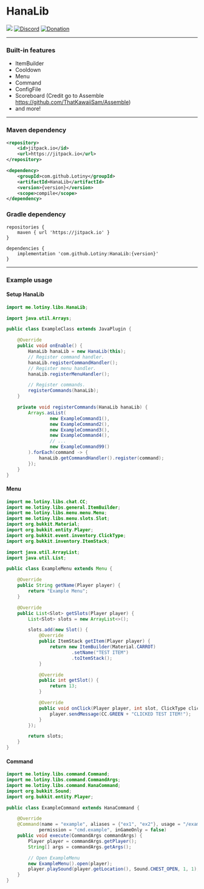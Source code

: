 <h1>HanaLib</h1>

<div>

[![](https://jitpack.io/v/Lotiny/HanaLib.svg)](https://jitpack.io/#Lotiny/HanaLib)
[![Discord](https://img.shields.io/discord/1061534844494028830.svg?color=lime&label=Discord)](https://discord.gg/qBqQYgRHaF)
[![Donation](https://img.shields.io/badge/Donation-PayPal-blue)](https://www.paypal.com/paypalme/Lotiny2825)

</div>

---

### Built-in features

- ItemBuilder
- Cooldown
- Menu
- Command
- ConfigFile
- Scoreboard (Credit go to Assemble https://github.com/ThatKawaiiSam/Assemble)
- and more!

---

### Maven dependency

```xml
<repository>
    <id>jitpack.io</id>
    <url>https://jitpack.io</url>
</repository>
```
```xml
<dependency>
    <groupId>com.github.Lotiny</groupId>
    <artifactId>HanaLib</artifactId>
    <version>{version}</version>
    <scope>compile</scope>
</dependency>
```

### Gradle dependency
```
repositories {
    maven { url 'https://jitpack.io' }
}
```
```
dependencies {
    implementation 'com.github.Lotiny:HanaLib:{version}'
}
```

---

### Example usage

#### Setup HanaLib

```java
import me.lotiny.libs.HanaLib;

import java.util.Arrays;

public class ExampleClass extends JavaPlugin {

    @Override
    public void onEnable() {
        HanaLib hanaLib = new HanaLib(this);
        // Register command handler.
        hanaLib.registerCommandHandler();
        // Register menu handler.
        hanaLib.registerMenuHandler();

        // Register commands.
        registerCommands(hanaLib);
    }

    private void registerCommands(HanaLib hanaLib) {
        Arrays.asList(
                new ExampleCommand1(),
                new ExampleCommand2(),
                new ExampleCommand3(),
                new ExampleCommand4(),
                // ...
                new ExampleCommand99()
        ).forEach(command -> {
            hanaLib.getCommandHandler().register(command);
        });
    }
}
```

#### Menu

```java
import me.lotiny.libs.chat.CC;
import me.lotiny.libs.general.ItemBuilder;
import me.lotiny.libs.menu.menu.Menu;
import me.lotiny.libs.menu.slots.Slot;
import org.bukkit.Material;
import org.bukkit.entity.Player;
import org.bukkit.event.inventory.ClickType;
import org.bukkit.inventory.ItemStack;

import java.util.ArrayList;
import java.util.List;

public class ExampleMenu extends Menu {

    @Override
    public String getName(Player player) {
        return "Example Menu";
    }

    @Override
    public List<Slot> getSlots(Player player) {
        List<Slot> slots = new ArrayList<>();

        slots.add(new Slot() {
            @Override
            public ItemStack getItem(Player player) {
                return new ItemBuilder(Material.CARROT)
                        .setName("TEST ITEM")
                        .toItemStack();
            }

            @Override
            public int getSlot() {
                return 13;
            }

            @Override
            public void onClick(Player player, int slot, ClickType clickType) {
                player.sendMessage(CC.GREEN + "CLICKED TEST ITEM!");
            }
        });

        return slots;
    }
}
```

#### Command

```java
import me.lotiny.libs.command.Command;
import me.lotiny.libs.command.CommandArgs;
import me.lotiny.libs.command.HanaCommand;
import org.bukkit.Sound;
import org.bukkit.entity.Player;

public class ExampleCommand extends HanaCommand {

    @Override
    @Command(name = "example", aliases = {"ex1", "ex2"}, usage = "/example",
            permission = "cmd.example", inGameOnly = false)
    public void execute(CommandArgs commandArgs) {
        Player player = commandArgs.getPlayer();
        String[] args = commandArgs.getArgs();

        // Open ExampleMenu
        new ExampleMenu().open(player);
        player.playSound(player.getLocation(), Sound.CHEST_OPEN, 1, 1);
    }
}
```